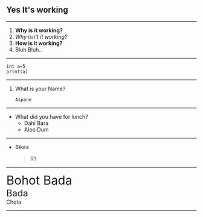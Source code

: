 <!-- This is a comment -->



<!-- Headings -->
<!-- Put #, ## to Make headings -->
## Yes It's working

___

<!-- Ordered lists -->
<!-- To create an ordered list, add line items with numbers followed by periods. -->
1. **Why is it working?**
2. *Why isn't it working?*
3. __How is it working?__
4. Bluh Bluh..

___



<!-- put ``` ``` to enclose a code-->
```
int a=5
print(a)
```

___

<!-- Sub-List -->
<!-- Press tab -->
1. What is your Name?
	```
	Aspane
	```
___


<!-- Don't forget to put tab! -->
+ What did you have for lunch?
	+ Dahi Bara
	+ Aloo Dum

___

+ Bikes
	> R1

___
<font size="6">Bohot Bada</font>  
<font size="5">Bada</font>  
Chota
___



